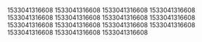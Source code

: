 1533041316608
1533041316608
1533041316608
1533041316608
1533041316608
1533041316608
1533041316608
1533041316608
1533041316608
1533041316608
1533041316608
1533041316608
1533041316608
1533041316608
1533041316608
